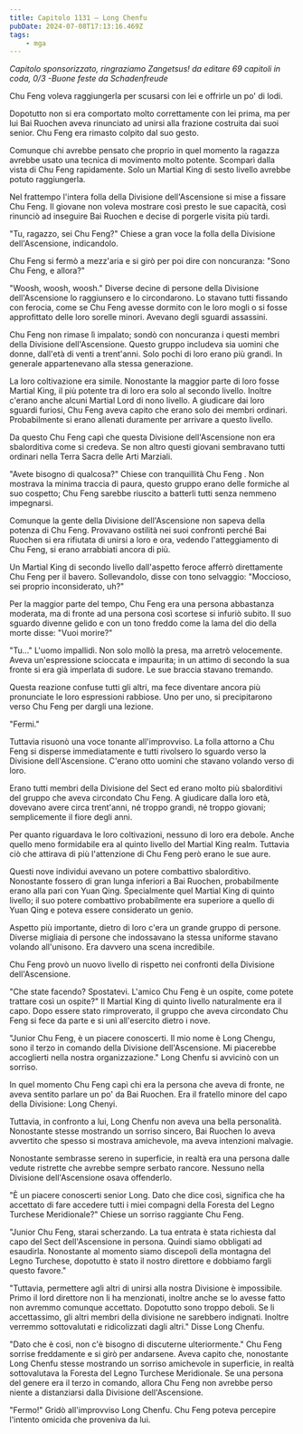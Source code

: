 ```yaml
---
title: Capitolo 1131 – Long Chenfu
pubDate: 2024-07-08T17:13:16.469Z
tags:
    - mga
---
```



<em>Capitolo sponsorizzato, ringraziamo Zangetsus!
da editare
69 capitoli in coda, 0/3
-Buone feste da Schadenfreude</em>


Chu Feng voleva raggiungerla per scusarsi con lei e offrirle un po' di lodi.


Dopotutto non si era comportato molto correttamente con lei prima, ma per lui Bai Ruochen aveva rinunciato ad unirsi alla frazione costruita dai suoi senior. Chu Feng era rimasto colpito dal suo gesto.


Comunque chi avrebbe pensato che proprio in quel momento la ragazza avrebbe usato una tecnica di movimento molto potente. Scomparì dalla vista di Chu Feng rapidamente. Solo un Martial King di sesto livello avrebbe potuto raggiungerla.


Nel frattempo l'intera folla della Divisione dell'Ascensione si mise a fissare Chu Feng. Il giovane non voleva mostrare così presto le sue capacità, così rinunciò ad inseguire Bai Ruochen e decise di porgerle visita più tardi.


"Tu, ragazzo, sei Chu Feng?" Chiese a gran voce la folla della Divisione dell'Ascensione, indicandolo.


Chu Feng si fermò a mezz'aria e si girò per poi dire con noncuranza: "Sono Chu Feng, e allora?"


"Woosh, woosh, woosh." Diverse decine di persone della Divisione dell'Ascensione lo raggiunsero e lo circondarono. Lo stavano tutti fissando con ferocia, come se Chu Feng avesse dormito con le loro mogli o si fosse approfittato delle loro sorelle minori. Avevano degli sguardi assassini.


Chu Feng non rimase lì impalato; sondò con noncuranza i questi membri della Divisione dell'Ascensione. Questo gruppo includeva sia uomini che donne, dall'età di venti a trent'anni. Solo pochi di loro erano più grandi. In generale appartenevano alla stessa generazione.


La loro coltivazione era simile. Nonostante la maggior parte di loro fosse Martial King, il più potente tra di loro era solo al secondo livello. Inoltre c'erano anche alcuni Martial Lord di nono livello. A giudicare dai loro sguardi furiosi, Chu Feng aveva capito che erano solo dei membri ordinari. Probabilmente si erano allenati duramente per arrivare a questo livello.


Da questo Chu Feng capì che questa Divisione dell'Ascensione non era sbalorditiva come si credeva. Se non altro questi giovani sembravano tutti ordinari nella Terra Sacra delle Arti Marziali.


"Avete bisogno di qualcosa?" Chiese con tranquillità Chu Feng . Non mostrava la minima traccia di paura, questo gruppo erano delle formiche al suo cospetto; Chu Feng sarebbe riuscito a batterli tutti senza nemmeno impegnarsi.


Comunque la gente della Divisione dell'Ascensione non sapeva della potenza di Chu Feng. Provavano ostilità nei suoi confronti perché Bai Ruochen si era rifiutata di unirsi a loro e ora, vedendo l'atteggiamento di Chu Feng, si erano arrabbiati ancora di più.


Un Martial King di secondo livello dall'aspetto feroce afferrò direttamente Chu Feng per il bavero. Sollevandolo, disse con tono selvaggio: "Moccioso, sei proprio inconsiderato, uh?"


Per la maggior parte del tempo, Chu Feng era una persona abbastanza moderata, ma di fronte ad una persona così scortese si infuriò subito. Il suo sguardo divenne gelido e con un tono freddo come la lama del dio della morte disse: "Vuoi morire?"


"Tu..." L'uomo impallidì. Non solo mollò la presa, ma arretrò velocemente. Aveva un'espressione scioccata e impaurita; in un attimo di secondo la sua fronte si era già imperlata di sudore. Le sue braccia stavano tremando.


Questa reazione confuse tutti gli altri, ma fece diventare ancora più pronunciate le loro espressioni rabbiose. Uno per uno, si precipitarono verso Chu Feng per dargli una lezione.


"Fermi."


Tuttavia risuonò una voce tonante all'improvviso. La folla attorno a Chu Feng si disperse immediatamente e tutti rivolsero lo sguardo verso la Divisione dell'Ascensione. C'erano otto uomini che stavano volando verso di loro.


Erano tutti membri della Divisione del Sect ed erano molto più sbalorditivi del gruppo che aveva circondato Chu Feng. A giudicare dalla loro età, dovevano avere circa trent'anni, né troppo grandi, né troppo giovani; semplicemente il fiore degli anni.


Per quanto riguardava le loro coltivazioni, nessuno di loro era debole. Anche quello meno formidabile era al quinto livello del Martial King realm. Tuttavia ciò che attirava di più l'attenzione di Chu Feng però erano le sue aure.


Questi nove individui avevano un potere combattivo sbalorditivo. Nonostante fossero di gran lunga inferiori a Bai Ruochen, probabilmente erano alla pari con Yuan Qing. Specialmente quel Martial King di quinto livello; il suo potere combattivo probabilmente era superiore a quello di Yuan Qing e poteva essere considerato un genio.


Aspetto più importante, dietro di loro c'era un grande gruppo di persone. Diverse migliaia di persone che indossavano la stessa uniforme stavano volando all'unisono. Era davvero una scena incredibile.


Chu Feng provò un nuovo livello di rispetto nei confronti della Divisione dell'Ascensione.


"Che state facendo? Spostatevi. L'amico Chu Feng è un ospite, come potete trattare così un ospite?" Il Martial King di quinto livello naturalmente era il capo. Dopo essere stato rimproverato, il gruppo che aveva circondato Chu Feng si fece da parte e si unì all'esercito dietro i nove.


"Junior Chu Feng, è un piacere conoscerti. Il mio nome è Long Chengu, sono il terzo in comando della Divisione dell'Ascensione. Mi piacerebbe accoglierti nella nostra organizzazione." Long Chenfu si avvicinò con un sorriso.


In quel momento Chu Feng capì chi era la persona che aveva di fronte, ne aveva sentito parlare un po' da Bai Ruochen. Era il fratello minore del capo della Divisione: Long Chenyi.


Tuttavia, in confronto a lui, Long Chenfu non aveva una bella personalità. Nonostante stesse mostrando un sorriso sincero, Bai Ruochen lo aveva avvertito che spesso si mostrava amichevole, ma aveva intenzioni malvagie.


Nonostante sembrasse sereno in superficie, in realtà era una persona dalle vedute ristrette che avrebbe sempre serbato rancore. Nessuno nella Divisione dell'Ascensione osava offenderlo.


"È un piacere conoscerti senior Long. Dato che dice così, significa che ha accettato di fare accedere tutti i miei compagni della Foresta del Legno Turchese Meridionale?" Chiese un sorriso raggiante Chu Feng.


"Junior Chu Feng, starai scherzando. La tua entrata è stata richiesta dal capo del Sect dell'Ascensione in persona. Quindi siamo obbligati ad esaudirla. Nonostante al momento siamo discepoli della montagna del Legno Turchese, dopotutto è stato il nostro direttore e dobbiamo fargli questo favore."


"Tuttavia, permettere agli altri di unirsi alla nostra Divisione è impossibile. Primo il lord direttore non li ha menzionati, inoltre anche se lo avesse fatto non avremmo comunque accettato. Dopotutto sono troppo deboli. Se li accettassimo, gli altri membri della divisione ne sarebbero indignati. Inoltre verremmo sottovalutati e ridicolizzati dagli altri." Disse Long Chenfu. 


"Dato che è così, non c'è bisogno di discuterne ulteriormente." Chu Feng sorrise freddamente e si girò per andarsene. Aveva capito che, nonostante Long Chenfu stesse mostrando un sorriso amichevole in superficie, in realtà sottovalutava la Foresta del Legno Turchese Meridionale. Se una persona del genere era il terzo in comando, allora Chu Feng non avrebbe perso niente a distanziarsi dalla Divisione dell'Ascensione.


"Fermo!" Gridò all'improvviso Long Chenfu. Chu Feng poteva percepire l'intento omicida che proveniva da lui.
                                


                                



